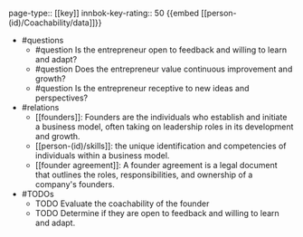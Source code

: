 page-type:: [[key]]
innbok-key-rating:: 50
{{embed [[person-(id)/Coachability/data]]}}
- #questions
  - #question Is the entrepreneur open to feedback and willing to learn and adapt?
  - #question Does the entrepreneur value continuous improvement and growth?
  - #question Is the entrepreneur receptive to new ideas and perspectives?
- #relations
  - [[founders]]: Founders are the individuals who establish and initiate a business model, often taking on leadership roles in its development and growth.
  - [[person-(id)/skills]]: the unique identification and competencies of individuals within a business model.
  - [[founder agreement]]: A founder agreement is a legal document that outlines the roles, responsibilities, and ownership of a company's founders.
- #TODOs
  - TODO Evaluate the coachability of the founder
  - TODO  Determine if they are open to feedback and willing to learn and adapt.




